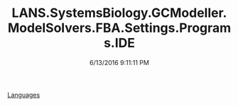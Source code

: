 ﻿---
title: LANS.SystemsBiology.GCModeller.ModelSolvers.FBA.Settings.Programs.IDE
date: 6/13/2016 9:11:11 PM
---

[Languages](T-LANS.SystemsBiology.GCModeller.ModelSolvers.FBA.Settings.Programs.IDE.Languages.html)

